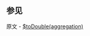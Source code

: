 ## 参见

原文 - [$toDouble(aggregation)]( https://docs.mongodb.com/manual/reference/operator/aggregation/toDouble/ )

